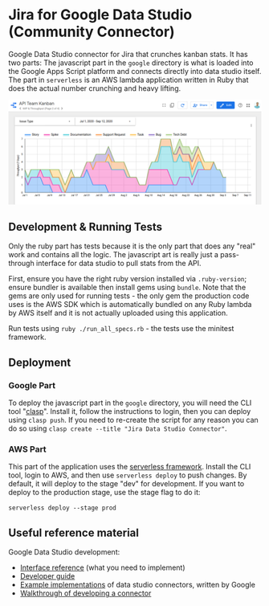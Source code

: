 # Jira for Google Data Studio (Community Connector)

Google Data Studio connector for Jira that crunches kanban stats. It has two parts: The javascript part in the `google` directory is what is loaded into the Google Apps Script platform and connects directly into data studio itself. The part in `serverless` is an AWS lambda application written in Ruby that does the actual number crunching and heavy lifting.

![Google Data Studio](docs/datastudio-example.png)

## Development & Running Tests

Only the ruby part has tests because it is the only part that does any "real" work and contains all the logic. The javascript art is really just a pass-through interface for data studio to pull stats from the API.

First, ensure you have the right ruby version installed via `.ruby-version`; ensure bundler is available then install gems using `bundle`. Note that the gems are only used for running tests - the only gem the production code uses is the AWS SDK which is automatically bundled on any Ruby lambda by AWS itself and it is not actually uploaded using this application.

Run tests using `ruby ./run_all_specs.rb` - the tests use the minitest framework.

## Deployment

### Google Part

To deploy the javascript part in the `google` directory, you will need the CLI tool "[clasp](https://github.com/google/clasp)". Install it, follow the instructions to login, then you can deploy using `clasp push`. If you need to re-create the script for any reason you can do so using `clasp create --title "Jira Data Studio Connector"`.

### AWS Part

This part of the application uses the [serverless framework](https://www.serverless.com/framework/docs/). Install the CLI tool, login to AWS, and then use `serverless deploy` to push changes. By default, it will deploy to the stage "dev" for development. If you want to deploy to the production stage, use the stage flag to do it:

```
serverless deploy --stage prod
```

## Useful reference material

Google Data Studio development:

* [Interface reference](https://developers.google.com/datastudio/connector/reference) (what you need to implement)
* [Developer guide](https://developers.google.com/datastudio/connector)
* [Example implementations](https://github.com/googledatastudio/community-connectors) of data studio connectors, written by Google
* [Walkthrough of developing a connector](https://codelabs.developers.google.com/codelabs/community-connectors)
